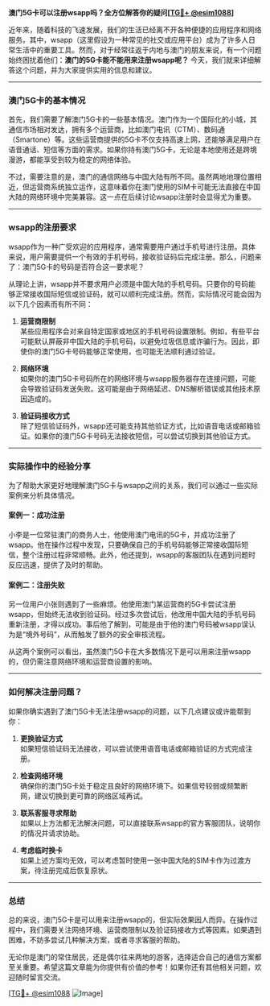 **澳门5G卡可以注册wsapp吗？全方位解答你的疑问[[TG💪+ @esim1088](https://t.me/s/esim1088)]**

近年来，随着科技的飞速发展，我们的生活已经离不开各种便捷的应用程序和网络服务。其中，wsapp（这里假设为一种常见的社交或应用平台）成为了许多人日常生活中的重要工具。然而，对于经常往返于内地与澳门的朋友来说，有一个问题始终困扰着他们：**澳门的5G卡能不能用来注册wsapp呢？** 今天，我们就来详细解答这个问题，并为大家提供实用的信息和建议。

---

### 澳门5G卡的基本情况

首先，我们需要了解澳门5G卡的一些基本情况。澳门作为一个国际化的小城，其通信市场相对发达，拥有多个运营商，比如澳门电讯（CTM）、数码通（Smartone）等。这些运营商提供的5G卡不仅支持高速上网，还能够满足用户在语音通话、短信等方面的需求。如果你持有澳门5G卡，无论是本地使用还是跨境漫游，都能享受到较为稳定的网络体验。

不过，需要注意的是，澳门的通信网络与中国大陆有所不同。虽然两地地理位置相近，但运营商系统独立运作，这意味着你在澳门使用的SIM卡可能无法直接在中国大陆的网络环境中完美兼容。这一点在后续讨论wsapp注册时会显得尤为重要。

---

### wsapp的注册要求

wsapp作为一种广受欢迎的应用程序，通常需要用户通过手机号进行注册。具体来说，用户需要提供一个有效的手机号码，接收验证码后完成注册。那么，问题来了：澳门5G卡的号码是否符合这一要求呢？

从理论上讲，wsapp并不要求用户必须是中国大陆的手机号码。只要你的号码能够正常接收国际短信或验证码，就可以顺利完成注册。然而，实际情况可能会因为以下几个因素而有所不同：

1. **运营商限制**  
   某些应用程序会对来自特定国家或地区的手机号码设置限制。例如，有些平台可能默认屏蔽非中国大陆的手机号码，以避免垃圾信息或诈骗行为。因此，即使你的澳门5G卡号码能够正常使用，也可能无法顺利通过验证。

2. **网络环境**  
   如果你的澳门5G卡号码所在的网络环境与wsapp服务器存在连接问题，可能会导致验证码发送失败。这可能是由于网络延迟、DNS解析错误或其他技术原因造成的。

3. **验证码接收方式**  
   除了短信验证码外，wsapp还可能支持其他验证方式，比如语音电话或邮箱验证。如果你的澳门5G卡号码无法接收短信，可以尝试切换到其他验证方式。

---

### 实际操作中的经验分享

为了帮助大家更好地理解澳门5G卡与wsapp之间的关系，我们可以通过一些实际案例来分析具体情况。

#### 案例一：成功注册
小李是一位常驻澳门的商务人士，他使用澳门电讯的5G卡，并成功注册了wsapp。他在操作过程中发现，只要确保自己的手机号码能够正常接收国际短信，整个注册过程非常顺畅。此外，他还提到，wsapp的客服团队在遇到问题时反应迅速，提供了及时的帮助。

#### 案例二：注册失败
另一位用户小张则遇到了一些麻烦。他使用澳门某运营商的5G卡尝试注册wsapp，但始终无法收到验证码。经过多次尝试后，他改用中国大陆的手机号码重新注册，才得以成功。事后他了解到，可能是由于他的澳门号码被wsapp误认为是“境外号码”，从而触发了额外的安全审核流程。

从这两个案例可以看出，虽然澳门5G卡在大多数情况下是可以用来注册wsapp的，但仍需注意网络环境和运营商设置的影响。

---

### 如何解决注册问题？

如果你确实遇到了澳门5G卡无法注册wsapp的问题，以下几点建议或许能帮到你：

1. **更换验证方式**  
   如果短信验证码无法接收，可以尝试使用语音电话或邮箱验证的方式完成注册。

2. **检查网络环境**  
   确保你的澳门5G卡处于稳定且良好的网络环境下。如果信号较弱或频繁断网，建议切换到更可靠的网络区域再试。

3. **联系客服寻求帮助**  
   如果以上方法都无法解决问题，可以直接联系wsapp的官方客服团队，说明你的情况并请求协助。

4. **考虑临时换卡**  
   如果上述方案均无效，可以考虑暂时使用一张中国大陆的SIM卡作为过渡方案，待注册完成后恢复原状。

---

### 总结

总的来说，澳门5G卡是可以用来注册wsapp的，但实际效果因人而异。在操作过程中，我们需要关注网络环境、运营商限制以及验证码接收方式等因素。如果遇到困难，不妨多尝试几种解决方案，或者寻求客服的帮助。

无论你是澳门的常住居民，还是偶尔往来两地的游客，选择适合自己的通信方案都至关重要。希望这篇文章能为你提供有价值的参考！如果你还有其他相关问题，欢迎随时留言交流。

[[TG💪+ @esim1088](https://t.me/s/esim1088) ![Image](https://i.postimg.cc/4NQfJmqS/Snipaste-2025-05-13-00-14-12.png)]